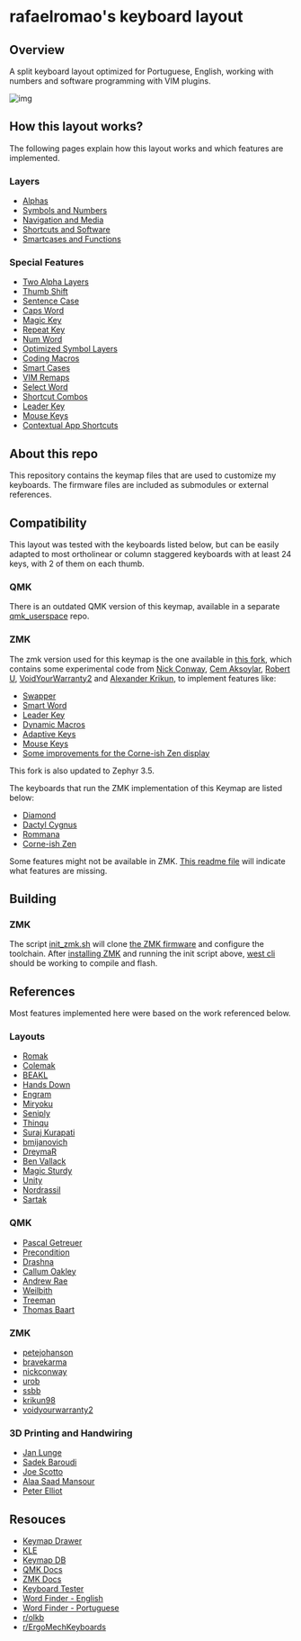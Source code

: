 # rafaelromao's keyboard layout
 
## Overview

A split keyboard layout optimized for Portuguese, English, working with numbers and software programming with VIM plugins.

![img](img/overview.png)

## How this layout works?

The following pages explain how this layout works and which features are implemented.

### Layers

- [Alphas](docs/base.md)
- [Symbols and Numbers](docs/symbols.md)
- [Navigation and Media](docs/navigation.md)
- [Shortcuts and Software](docs/shortcuts.md) 
- [Smartcases and Functions](docs/smartcases.md)

### Special Features

- [Two Alpha Layers](docs/base.md)
- [Thumb Shift](docs/base.md)
- [Sentence Case](docs/base.md)
- [Caps Word](docs/base.md)
- [Magic Key](docs/base.md#magic-key)
- [Repeat Key](docs/base.md#repeat-key)
- [Num Word](docs/symbols.md#numword)
- [Optimized Symbol Layers](docs/base.md)
- [Coding Macros](docs/base.md)
- [Smart Cases](docs/base.md)
- [VIM Remaps](docs/base.md)
- [Select Word](docs/shortcuts.md#select-word-and-select-line)
- [Shortcut Combos](docs/base.md)
- [Leader Key](docs/shortcuts.md#leader-key)
- [Mouse Keys](docs/navigation.md#mouse-keys)
- [Contextual App Shortcuts](docs/base.md)

## About this repo

This repository contains the keymap files that are used to customize my keyboards. The firmware files are included as submodules or external references.

## Compatibility

This layout was tested with the keyboards listed below, but can be easily adapted to most ortholinear or column staggered keyboards with at least 24 keys, with 2 of them on each thumb.

### QMK

There is an outdated QMK version of this keymap, available in a separate [qmk_userspace](http://github.com/rafaelromao/qmk_userspace) repo.

### ZMK

The zmk version used for this keymap is the one available in [this fork](https://github.com/rafaelromao/zmk), which contains some experimental code from [Nick Conway](https://github.com/nickconway/zmk-config), [Cem Aksoylar](https://github.com/caksoylar/zmk-config ), [Robert U](https://github.com/urob/zmk-config), [VoidYourWarranty2](https://github.com/voidyourwarranty2/zmk) and [Alexander Krikun](https://github.com/krikun98), to implement features like:
- [Swapper](https://github.com/zmkfirmware/zmk/pull/1366)
- [Smart Word](https://github.com/zmkfirmware/zmk/pull/1451)
- [Leader Key](https://github.com/zmkfirmware/zmk/pull/1380)
- [Dynamic Macros](https://github.com/zmkfirmware/zmk/pull/1351)
- [Adaptive Keys](https://github.com/zmkfirmware/zmk/pull/2042)
- [Mouse Keys](https://github.com/zmkfirmware/zmk/pull/778)
- [Some improvements for the Corne-ish Zen display](https://gist.github.com/caksoylar/c411313990978e1903c244f03039187a)

This fork is also updated to Zephyr 3.5.

The keyboards that run the ZMK implementation of this Keymap are listed below:

- [Diamond](src/zmk/boards/handwired/boards/shields/diamond/readme.md)
- [Dactyl Cygnus](src/zmk/boards/handwired/boards/shields/cygnus/readme.md)
- [Rommana](src/zmk/boards/handwired/boards/shields/rommana/readme.md)
- [Corne-ish Zen](src/zmk/boards/lowprokb.ca/corneish-zen/readme.md)

Some features might not be available in ZMK. [This readme file](src/zmk/rafaelromao/readme.md) will indicate what features are missing.

## Building

### ZMK

The script [init_zmk.sh](init_zmk.sh) will clone [the ZMK firmware](https://github.com/rafaelromao/zmk) and configure the toolchain.
After [installing ZMK](https://zmk.dev/docs/development/setup) and running the init script above, [west cli](https://zmk.dev/docs/development/build-flash) should be working to compile and flash.

## References

Most features implemented here were based on the work referenced below.

### Layouts
- [Romak](https://github.com/rafaelromao/romak)
- [Colemak](https://colemak.org)
- [BEAKL](https://deskthority.net/wiki/BEAKL)
- [Hands Down](https://sites.google.com/alanreiser.com/handsdown/home)
- [Engram](https://engram.dev)
- [Miryoku](https://github.com/manna-harbour/miryoku)
- [Seniply](https://stevep99.github.io/seniply)
- [Thinqu](https://microexploitation.com/2018/06/04/thinqu/)
- [Suraj Kurapati](https://sunaku.github.io/moergo-glove80-keyboard.html)
- [bmijanovich](https://github.com/bmijanovich/zmk-config)
- [DreymaR](https://dreymar.colemak.org)
- [Ben Vallack](https://youtube.com/c/BenVallack)
- [Magic Sturdy](https://github.com/Ikcelaks/keyboard_layouts/blob/main/magic_sturdy/magic_sturdy.md)
- [Unity](https://lykt.xyz/uno)
- [Nordrassil](https://github.com/empressabyss/nordrassil)
- [Sartak](https://github.com/sartak/keyboard)

### QMK
- [Pascal Getreuer](https://github.com/getreuer/qmk-keymap)
- [Precondition](https://github.com/precondition/dactyl-manuform-keymap)
- [Drashna](https://github.com/drashna/qmk_userspace)
- [Callum Oakley](https://github.com/callum-oakley/qmk_firmware/tree/master/users/callum)
- [Andrew Rae](https://github.com/andrewjrae/kyria-keymap)
- [Weilbith](https://github.com/weilbith/keyboard_firmware)
- [Treeman](https://github.com/treeman/qmk_firmware/tree/master/keyboards/ferris/keymaps/treeman)
- [Thomas Baart](https://thomasbaart.nl/category/mechanical-keyboards/firmware/qmk)

### ZMK
- [petejohanson](https://github.com/petejohanson/)
- [bravekarma](https://github.com/caksoylar)
- [nickconway](https://github.com/nickconway)
- [urob](https://github.com/urob)
- [ssbb](https://github.com/ssbb)
- [krikun98](https://github.com/krikun98)
- [voidyourwarranty2](https://github.com/voidyourwarranty2/zmk)

### 3D Printing and Handwiring
- [Jan Lunge](https://m.youtube.com/@JanLunge)
- [Sadek Baroudi](https://github.com/sadekbaroudi)
- [Joe Scotto](https://github.com/joe-scotto)
- [Alaa Saad Mansour](https://github.com/AlaaSaadAbdo)
- [Peter Elliot](https://github.com/PJE66)

## Resouces

- [Keymap Drawer](https://github.com/caksoylar/keymap-drawer)
- [KLE](http://www.keyboard-layout-editor.com)
- [Keymap DB](https://keymapdb.com/rafaelromao/)
- [QMK Docs](https://docs.qmk.fm)
- [ZMK Docs](https://zmk.dev/docs)
- [Keyboard Tester](https://config.qmk.fm/#/test)
- [Word Finder - English](https://www.merriam-webster.com/wordfinder/classic/contains/all/-1/th/1)
- [Word Finder - Portuguese](https://www.palavras.net/search.php?m=th&d=17)
- [r/olkb](https://www.reddit.com/r/olkb)
- [r/ErgoMechKeyboards](https://www.reddit.com/r/ErgoMechKeyboards)
